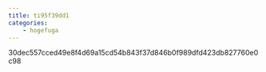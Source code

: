 ```yaml
---
title: ti95f39dd1
categories:
    - hogefuga
---
```

30dec557cced49e8f4d69a15cd54b843f37d846b0f989dfd423db827760e0c98